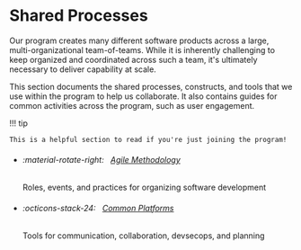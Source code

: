 # Shared Processes

Our program creates many different software products across a large, multi-organizational team-of-teams. While it is inherently challenging to keep organized and coordinated across such a team, it's ultimately necessary to deliver capability at scale.

This section documents the shared processes, constructs, and tools that we use within the program to help us collaborate. It also contains guides for common activities across the program, such as user engagement.

<!--
!!! note

    The items documented in this section are both technical and organizational. They include common methods of team organization, synchronized sprints, and usage of common platforms.
-->

!!! tip

    This is a helpful section to read if you're just joining the program!

<div class="grid cards" markdown>

-   ###### :material-rotate-right: &nbsp; [Agile Methodology](agile/index.md) 

    Roles, events, and practices for organizing software development

-   ###### :octicons-stack-24: &nbsp; [Common Platforms](platforms/index.md) 

    Tools for communication, collaboration, devsecops, and planning

</div>
